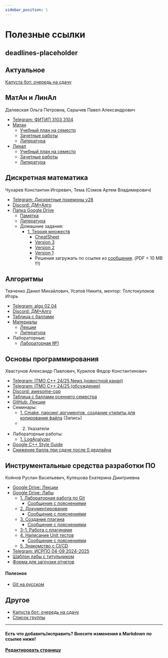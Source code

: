 ```yaml
---
sidebar_position: 1
---
```


# Полезные ссылки


## deadlines-placeholder


## Актуальное

[Капуста бот: очередь на сдачу](https://t.me/distributionM3104_Bot)


## МатАн и ЛинАл

Далевская Ольга Петровна, Сарычев Павел Александрович

- [Telegram: ФИТИП 3103 3104](tg://privatepost?channel=2194579892&single)
- [Матан](https://buildin.ai/share/e9b5fad6-6831-4067-b469-f79e5cf78d40)
  - [Учебный план на семестр](https://buildin.ai/share/a3bb946a-335d-4ab7-b2bc-12941ed9d4e2#6154dca0-59e2-4981-a98f-2ec8d0767ac1)
  - [Зачетные работы](https://buildin.ai/share/7c3aea7d-388a-4bf7-8f65-8b4265f30bf2#c804f48e-651a-482c-9a4c-6935d1829209)
  - [Литература](https://buildin.ai/share/77c6114d-fdfa-47e2-b652-0624e0d16897)
- [Линал](https://buildin.ai/share/e9b5fad6-6831-4067-b469-f79e5cf78d40)
  - [Учебный план на семестр](https://buildin.ai/share/ae39848b-70b4-4dfe-a836-b9cd75fa50fc#12a3d360-d4e7-42b9-a5f8-09d6eb47da57)
  - [Зачетные работы](https://buildin.ai/share/ff37bd3f-3252-4418-bd57-990d5224151e#738b571a-1306-4407-a919-1d379b2452d8)
  - [Литература](https://buildin.ai/share/d6bfee45-8008-4000-918a-ec76a155e0bc)


## Дискретная математика

Чухарев Константин Игоревич, Тема (Сомов Артем Владимирович)

- [Telegram: Дискретные покемоны y28](tg://privatepost?channel=2179126405&single&thread=1)
- [Discord: ДМ+Алго](https://discord.com/channels/1279787292034076817/1279793137207869494)
- [Папка Google Drive](https://drive.google.com/drive/folders/1ReeYK89xcJf7cO9Vg9pOifGVoxdJPzMd)
  - [Памятка](https://docs.google.com/document/d/14rxNIPiW9FW3BuyEtAu947BJZ0UkJFu6WAr0zULDbmA/edit#heading=h.j75x0g10s2dp)
  - [Литература](https://drive.google.com/drive/folders/1W63cvUPTaqqHQWqAnkdz1mVHGnfQyNjC)
  - Домашние задания:
    - [1. Теория множеств](https://drive.google.com/drive/folders/1kO-N_k2WBsFADQxxYBKJ2X9TcUmMMaGT)
       - [CheatSheet](https://drive.google.com/file/d/1kCIq7WjW2ta7ug2BvSKw1kIZ4aAMY-x4/view)
       - [Version 3](https://drive.google.com/file/d/1Don-W2gMf3WzBZ2lfJabY9OHccbi3B6y/view)
       - [Version 2](https://drive.google.com/file/d/1snw1Kfn6XGCbLADq2O4UgXKjby3qQIFj/view)
       - [Version 1](https://drive.google.com/file/d/1-3Jif5RZ1MGExOLCIVkbf1YMiua9iEtH/view)
       - Решения загружать по ссылке из [сообщения](https://discord.com/channels/1279787292034076817/1279793137207869494/1284955025256353844). (PDF &lt; 10 MB !!!)


## Алгоритмы

Ткаченко Данил Михайлович, Усатов Никита, _ментор: Толстокулаков Игорь_

- [Telegram: algo 02,04](tg://privatepost?channel=2245578546&single)
- [Discord: ДМ+Алго](https://discord.com/channels/1279787292034076817/1279793168639856660)
- [Таблица с баллами](https://docs.google.com/spreadsheets/d/1DwOhN0JpuUK3i0Zg4rag6J_vBQYGrzjdNWJ20UCTuI8/edit?usp=sharing)
- [Материалы](https://dm-aisd.yonote.ru/share/itmo_dm_aisd)
  - [Лекции](https://dm-aisd.yonote.ru/share/itmo_aisd_lections)
  - [Литература](https://dm-aisd.yonote.ru/share/itmo_aisd_books)
- Лабораторные:
  - [Лабораторная №1](https://sort-me.org/contest/246?code=2kQZnaLwvts3npoqutjw)


## Основы программирования

Хвастунов Александр Павлович, Курилов Федор Константинович

- [Telegram: ITMO C++ 24/25 News (новостной канал)](https://t.me/+TrkaJQNAvmVkYjk6)
- [Telegram: ITMO C++ 24/25 (обсуждение)](https://t.me/+P7FY7vt4qCM3NTZi)
- [Discord: awesome-cpp](https://discord.gg/QhuennRzkK)
- [Таблица с баллами осеннего семестра](https://docs.google.com/spreadsheets/d/1H6KX7RjUtoFQQmObNk2b9i2EnXfLiF8H8YGTdTYuL0s/edit?gid=1481585521#gid=1481585521)
- [GitHub: Лекции](https://github.com/is-itmo-c-24/lectures)
- Семинары:
  - [1. Cmake, парсинг аргументов, создание утилиты для копирования файла](https://drive.google.com/file/d/1AyHJQmffsv1Nv31oR0OtqPvcu3KmyFtI/view?usp=drivesdk) (Запись)
  - 2. Указатели 
- Лабораторные работы:
  - [1. LogAnalyzer](https://classroom.github.com/a/Xcf9cHNQ)
- [Google C++ Style Guide](https://google.github.io/styleguide/cppguide.html)
- [Снижение балла при сдаче после 0 дедлайна](https://m3104.nawinds.dev/deadlines/#%D0%BE%D1%81%D0%BD%D0%BE%D0%B2%D1%8B-%D0%BF%D1%80%D0%BE%D0%B3%D1%80%D0%B0%D0%BC%D0%BC%D0%B8%D1%80%D0%BE%D0%B2%D0%B0%D0%BD%D0%B8%D1%8F)


## Инструментальные средства разработки ПО

Койнов Руслан Васильевич, Кулешова Екатерина Дмитриевна

- [Google Drive: Лекции](https://drive.google.com/drive/folders/12_9Lt4PuEG9qQC2-KN4fQcM9zvxHSH4b)
- [Google Drive: Лабы](https://drive.google.com/drive/folders/1-w_oFB5Zcl-1n1lDnSHj31urYuiCs_qi?usp=sharing)
  - [1. Лабораторная работа по Git](https://docs.google.com/document/d/1dsZJhU1TtohSQd1Mxv8o1J_lckRuXEKKi2_5RTH06u4/edit#heading=h.k13u79colfxm)
    - [Сообщение с пояснениями](https://t.me/c/2292794278/31)
  - [2. Документирование](https://docs.google.com/document/d/1xwJQ3kw7d3SAjqKVIE9uW4OoAe1rO7hOd578TkaE_vE/edit#heading=h.4md9wg3muug)
    - [Сообщение с пояснениями](https://t.me/c/2292794278/218)
  - [3. Создание плагина](https://docs.google.com/document/d/15uhU-jkBk406fuyP6Davp6fr9C3tvtlXhr5A1TA5OJ8/edit#heading=h.4md9wg3muug)
    - [Сообщение с пояснениями](https://t.me/c/2292794278/221)
  - [3-1. Работа с плагинами](https://docs.google.com/document/d/121nIK959HYYyfPWLeaCothnsp45t7gvP0pb7UvSMi_8/edit#heading=h.4md9wg3muug)
  - [4. Написание Unit тестов](https://docs.google.com/document/d/1FTIUanKPLE66ywges_Zf8kvCLtbz9-GGN_uUrUX-Ank/edit#heading=h.4md9wg3muug)
    - [Сообщение с пояснениями](https://t.me/c/2292794278/225)
  - [5. Знакомство с CI/CD](https://docs.google.com/document/d/1voQ2xULqvHVRg7QJL0nfRipAPGAlzFT2grsI8fiq5n0/edit#heading=h.4md9wg3muug)
- [Telegram: ИСРПО 04-09 2024-2025](https://t.me/+8Zg53RtBRFkxZDcy)
- [Шаблон лабы с титульником](https://docs.google.com/document/d/1dvg_Dw93UD3sUGniO9tktjtpFECtK4h9/edit?usp=sharing&ouid=114596029915826403525&rtpof=true&sd=true)
- [Форма для загрузки отчетов](https://forms.gle/P1SgH6CWJuGqDyncA)

#### Полезное
- [Git на русском](https://git-scm.com/book/ru/v2)


## Другое

- [Капуста бот: очередь на сдачу](https://t.me/distributionM3104_Bot)
- [Список группы](https://docs.google.com/spreadsheets/d/1qgzLDFRAlsFhHSkQEIVNwaQkZ-5t6V9yDrRmpBFVx6k/edit?usp=sharing)

---

#### Есть что добавить/исправить? Внесите изменения в Markdown по ссылке ниже!
**[Редактировать страницу](https://github.com/nawinds/m3104-links/edit/master/src/pages/index.md)**
